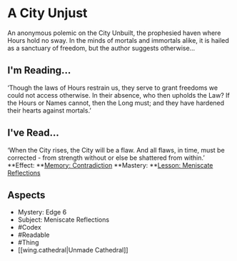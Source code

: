 # A City Unjust
An anonymous polemic on the City Unbuilt, the prophesied haven where Hours hold no sway. In the minds of mortals and immortals alike, it is hailed as a sanctuary of freedom, but the author suggests otherwise…
## I'm Reading...
‘Though the laws of Hours restrain us, they serve to grant freedoms we could not access otherwise. In their absence, who then upholds the Law? If the Hours or Names cannot, then the Long must; and they have hardened their hearts against mortals.’
## I've Read...
‘When the City rises, the City will be a flaw. And all flaws, in time, must be corrected - from strength without or else be shattered from within.’
**Effect: **[Memory: Contradiction](https://uadaf.theevilroot.xyz/rowenarium/element/mem.contradiction)
**Mastery: **[Lesson: Meniscate Reflections](https://uadaf.theevilroot.xyz/rowenarium/element/x.meniscatereflections)
## Aspects
- Mystery: Edge 6
- Subject: Meniscate Reflections
- #Codex
- #Readable
- #Thing
- [[wing.cathedral|Unmade Cathedral]]